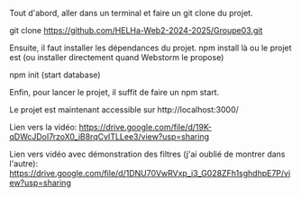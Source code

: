 Tout d'abord, aller dans un terminal et faire un git clone du projet.

git clone https://github.com/HELHa-Web2-2024-2025/Groupe03.git

Ensuite, il faut installer les dépendances du projet. 
npm install là ou le projet est (ou installer directement quand Webstorm le propose)

npm init (start database)

Enfin, pour lancer le projet, il suffit de faire un npm start.

Le projet est maintenant accessible sur http://localhost:3000/

Lien vers la vidéo: https://drive.google.com/file/d/19K-qDWcJDoI7rzoX0_iB8rqCvITLLee3/view?usp=sharing

Lien vers vidéo avec démonstration des filtres (j'ai oublié de montrer dans l'autre): https://drive.google.com/file/d/1DNU70VwRVxp_i3_G028ZFh1sghdhpE7P/view?usp=sharing
